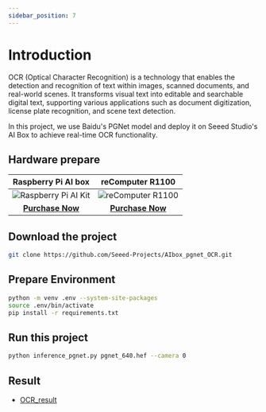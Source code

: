 ```yaml
---
sidebar_position: 7
---
```


# Introduction

OCR (Optical Character Recognition) is a technology that enables the detection and recognition of text within images, scanned documents, and real-world scenes. It transforms visual text into editable and searchable digital text, supporting various applications such as document digitization, license plate recognition, and scene text detection.

In this project, we use Baidu's PGNet model and deploy it on Seeed Studio's AI Box to achieve real-time OCR functionality.


## Hardware prepare

|                                               Raspberry Pi AI box                                              |                                               reComputer R1100                                               |
| :----------------------------------------------------------------------------------------------------------------: | :-----------------------------------------------------------------------------------------------------------: |
| ![Raspberry Pi AI Kit](https://media-cdn.seeedstudio.com/media/catalog/product/cache/bb49d3ec4ee05b6f018e93f896b8a25d/i/m/image114993560.jpeg) | ![reComputer R1100](https://media-cdn.seeedstudio.com/media/catalog/product/cache/bb49d3ec4ee05b6f018e93f896b8a25d/2/-/2-114993595-recomputer-ai-industrial-r2135-12.jpg) |
| [**Purchase Now**](https://www.seeedstudio.com/reComputer-AI-R2130-12-p-6368.html?utm_source=PiAICourse&utm_medium=github&utm_campaign=Course) | [**Purchase Now**](https://www.seeedstudio.com/reComputer-AI-Industrial-R2135-12-p-6432.html?utm_source=PiAICourse&utm_medium=github&utm_campaign=Course) |


## Download the project

```bash
git clone https://github.com/Seeed-Projects/AIbox_pgnet_OCR.git
```

## Prepare Environment

```bash
python -m venv .env --system-site-packages
source .env/bin/activate
pip install -r requirements.txt
```

## Run this project

```bash
python inference_pgnet.py pgnet_640.hef --camera 0
```

## Result

- [OCR_result](../../pictures/Chapter6/ocr_result.png)
